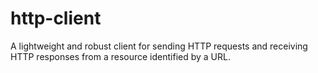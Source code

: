 # http-client
A lightweight and robust client for sending HTTP requests and receiving HTTP responses from a resource identified by a URL.
